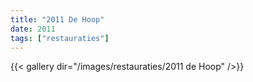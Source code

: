 ```yaml
---
title: "2011 De Hoop"
date: 2011
tags: ["restauraties"]
---
```


{{< gallery dir="/images/restauraties/2011 de Hoop" />}}

